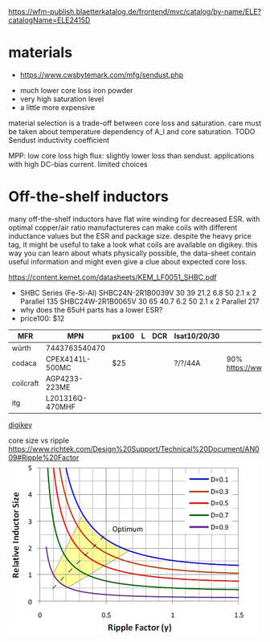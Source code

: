 https://wfm-publish.blaetterkatalog.de/frontend/mvc/catalog/by-name/ELE?catalogName=ELE2415D

# materials

- https://www.cwsbytemark.com/mfg/sendust.php

* much lower core loss iron powder
* very high saturation level
* a little more expensive

material selection is a trade-off between core loss and saturation.
care must be taken about temperature dependency of A_l and core saturation.
TODO Sendust inductivity coefficient

MPP: low core loss
high flux: slightly lower loss than sendust. applications with high DC-bias current. limited choices

# Off-the-shelf inductors

many off-the-shelf inductors have flat wire winding for decreased ESR. with optimal copper/air ratio manufactureres
can make coils with different inductance values but the ESR and package size.
despite the heavy price tag, it might be useful to take a look what coils are available on digikey.
this way you can learn about whats physically possible, the data-sheet contain useful information
and might even give a clue about expected core loss.

https://content.kemet.com/datasheets/KEM_LF0051_SHBC.pdf

* SHBC Series (Fe-Si-Al)
  SHBC24N-2R1B0039V 30 39 21.2 6.8 50 2.1 x 2 Parallel 135
  SHBC24W-2R1B0065V 30 65 40.7 6.2 50 2.1 x 2 Parallel 217
* why does the 65uH parts has a lower ESR?
* price100: $12

| MFR       | MPN             | px100 | L | DCR | Isat10/20/30 | DC bias 30A                                          |
|-----------|-----------------|-------|---|-----|--------------|------------------------------------------------------|
| würth     | 7443763540470   |       |   |     |              |                                                      |
| codaca    | CPEX4141L-500MC | $25   |   |     | ?/?/44A      | 90% https://www.codaca.com/Private/pdf/CPEX4141L.pdf |
| coilcraft | AGP4233-223ME   |       |   |     |              |                                                      |
| itg       |    L201316Q-470MHF             |       |   |     |              |                                                      |

[digikey](https://www.digikey.de/short/vhjtjb2n)


core size vs ripple https://www.richtek.com/Design%20Support/Technical%20Document/AN009#Ripple%20Factor
![img_5.webp](img/img_5.webp)